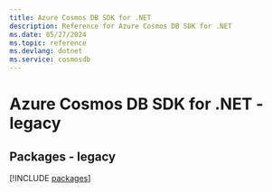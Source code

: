 ```yaml
---
title: Azure Cosmos DB SDK for .NET
description: Reference for Azure Cosmos DB SDK for .NET
ms.date: 05/27/2024
ms.topic: reference
ms.devlang: dotnet
ms.service: cosmosdb
---
```

# Azure Cosmos DB SDK for .NET - legacy
## Packages - legacy
[!INCLUDE [packages](cosmos-db-index.md)]